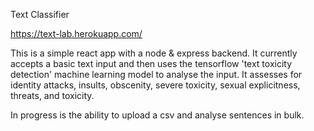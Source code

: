 Text Classifier

https://text-lab.herokuapp.com/

This is a simple react app with a node & express backend. It currently accepts a basic text input and then uses the tensorflow 'text toxicity detection' machine learning model to analyse the input. It assesses for identity attacks, insults, obscenity, severe toxicity, sexual explicitness, threats, and toxicity.

In progress is the ability to upload a csv and analyse sentences in bulk.